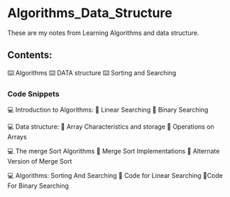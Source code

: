 # Algorithms_Data_Structure

These are my notes from Learning Algorithms and data structure.

## Contents:
⌨️ Algorithms
⌨️ DATA structure
⌨️ Sorting and Searching

### Code Snippets
💻  Introduction to  Algorithms:
🔗 Linear Searching
🔗 Binary Searching


💻 Data structure:
🔗 Array Characteristics and storage
🔗 Operations on Arrays

💻 The merge Sort Algorithms
🔗 Merge Sort Implementations
🔗 Alternate Version of Merge Sort

💻 Algorithms: Sorting And Searching
🔗 Code for Linear Searching
🔗Code For Binary Searching